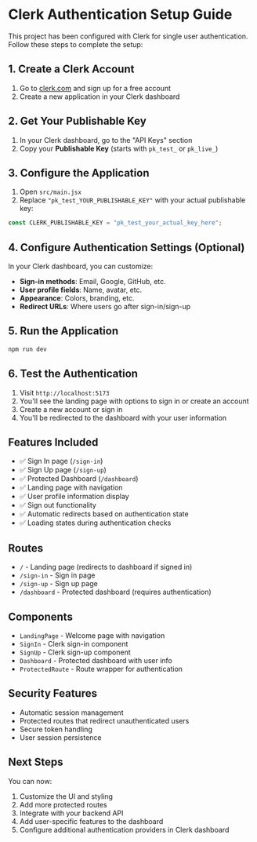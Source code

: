 # Clerk Authentication Setup Guide

This project has been configured with Clerk for single user authentication. Follow these steps to complete the setup:

## 1. Create a Clerk Account

1. Go to [clerk.com](https://clerk.com) and sign up for a free account
2. Create a new application in your Clerk dashboard

## 2. Get Your Publishable Key

1. In your Clerk dashboard, go to the "API Keys" section
2. Copy your **Publishable Key** (starts with `pk_test_` or `pk_live_`)

## 3. Configure the Application

1. Open `src/main.jsx`
2. Replace `"pk_test_YOUR_PUBLISHABLE_KEY"` with your actual publishable key:

```javascript
const CLERK_PUBLISHABLE_KEY = "pk_test_your_actual_key_here";
```

## 4. Configure Authentication Settings (Optional)

In your Clerk dashboard, you can customize:

- **Sign-in methods**: Email, Google, GitHub, etc.
- **User profile fields**: Name, avatar, etc.
- **Appearance**: Colors, branding, etc.
- **Redirect URLs**: Where users go after sign-in/sign-up

## 5. Run the Application

```bash
npm run dev
```

## 6. Test the Authentication

1. Visit `http://localhost:5173`
2. You'll see the landing page with options to sign in or create an account
3. Create a new account or sign in
4. You'll be redirected to the dashboard with your user information

## Features Included

- ✅ Sign In page (`/sign-in`)
- ✅ Sign Up page (`/sign-up`)
- ✅ Protected Dashboard (`/dashboard`)
- ✅ Landing page with navigation
- ✅ User profile information display
- ✅ Sign out functionality
- ✅ Automatic redirects based on authentication state
- ✅ Loading states during authentication checks

## Routes

- `/` - Landing page (redirects to dashboard if signed in)
- `/sign-in` - Sign in page
- `/sign-up` - Sign up page
- `/dashboard` - Protected dashboard (requires authentication)

## Components

- `LandingPage` - Welcome page with navigation
- `SignIn` - Clerk sign-in component
- `SignUp` - Clerk sign-up component
- `Dashboard` - Protected dashboard with user info
- `ProtectedRoute` - Route wrapper for authentication

## Security Features

- Automatic session management
- Protected routes that redirect unauthenticated users
- Secure token handling
- User session persistence

## Next Steps

You can now:

1. Customize the UI and styling
2. Add more protected routes
3. Integrate with your backend API
4. Add user-specific features to the dashboard
5. Configure additional authentication providers in Clerk dashboard
